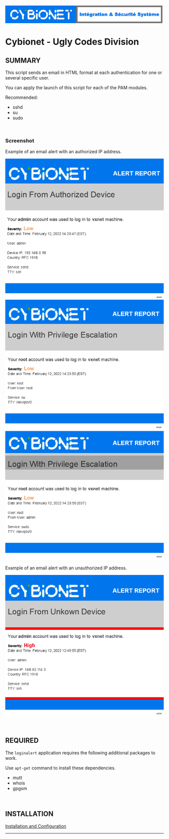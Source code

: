 ![alt text][logo]

# Cybionet - Ugly Codes Division

## SUMMARY

This script sends an email in HTML format at each authentication for one or several specific user.


You can apply the launch of this script for each of the PAM modules.

Recommended:
 - sshd
 - su
 - sudo

<br>

### Screenshot

Example of an email alert with an authorized IP address.

![Email Alert Authorized](./md/LASSHOK.png "Email Alert Authorized for SSH")
![Email Alert Authorized](./md/LASUOK.png "Email Alert Authorized for SU")
![Email Alert Authorized](./md/LASUDOOK.png "Email Alert Authorized for SUDO")

Example of an email alert with an unauthorized IP address.

![Email Alert Unauthorized](./md/LASSHNOK.png "Email Alert Unauthorized for SSH")

<br>

## REQUIRED

The `loginalert` application requires the following additional packages to work.

 Use `apt-get` command to install these dependencies.
 - mutt
 - whois
 - gpgsm

<br>

## INSTALLATION

[Installation and Configuration](INSTALL.md) 

---
[logo]: ./md/logo.png "Cybionet"
